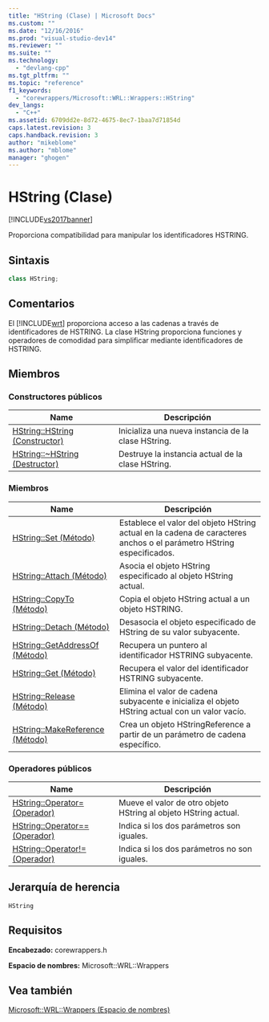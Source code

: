 ```yaml
---
title: "HString (Clase) | Microsoft Docs"
ms.custom: ""
ms.date: "12/16/2016"
ms.prod: "visual-studio-dev14"
ms.reviewer: ""
ms.suite: ""
ms.technology: 
  - "devlang-cpp"
ms.tgt_pltfrm: ""
ms.topic: "reference"
f1_keywords: 
  - "corewrappers/Microsoft::WRL::Wrappers::HString"
dev_langs: 
  - "C++"
ms.assetid: 6709dd2e-8d72-4675-8ec7-1baa7d71854d
caps.latest.revision: 3
caps.handback.revision: 3
author: "mikeblome"
ms.author: "mblome"
manager: "ghogen"
---
```

# HString (Clase)
[!INCLUDE[vs2017banner](../assembler/inline/includes/vs2017banner.md)]

Proporciona compatibilidad para manipular los identificadores HSTRING.  
  
## Sintaxis  
  
```cpp  
class HString;  
```  
  
## Comentarios  
 El [!INCLUDE[wrt](../atl/reference/includes/wrt_md.md)] proporciona acceso a las cadenas a través de identificadores de HSTRING.  La clase HString proporciona funciones y operadores de comodidad para simplificar mediante identificadores de HSTRING.  
  
## Miembros  
  
### Constructores públicos  
  
|Name|Descripción|  
|----------|-----------------|  
|[HString::HString \(Constructor\)](../windows/hstring-hstring-constructor.md)|Inicializa una nueva instancia de la clase HString.|  
|[HString::~HString \(Destructor\)](../windows/hstring-tilde-hstring-destructor.md)|Destruye la instancia actual de la clase HString.|  
  
### Miembros  
  
|Name|Descripción|  
|----------|-----------------|  
|[HString::Set \(Método\)](../Topic/HString::Set%20Method.md)|Establece el valor del objeto HString actual en la cadena de caracteres anchos o el parámetro HString especificados.|  
|[HString::Attach \(Método\)](../windows/hstring-attach-method.md)|Asocia el objeto HString especificado al objeto HString actual.|  
|[HString::CopyTo \(Método\)](../windows/hstring-copyto-method.md)|Copia el objeto HString actual a un objeto HSTRING.|  
|[HString::Detach \(Método\)](../Topic/HString::Detach%20Method.md)|Desasocia el objeto especificado de HString de su valor subyacente.|  
|[HString::GetAddressOf \(Método\)](../windows/hstring-getaddressof-method.md)|Recupera un puntero al identificador HSTRING subyacente.|  
|[HString::Get \(Método\)](../Topic/HString::Get%20Method.md)|Recupera el valor del identificador HSTRING subyacente.|  
|[HString::Release \(Método\)](../windows/hstring-release-method.md)|Elimina el valor de cadena subyacente e inicializa el objeto HString actual con un valor vacío.|  
|[HString::MakeReference \(Método\)](../Topic/HString::MakeReference%20Method.md)|Crea un objeto HStringReference a partir de un parámetro de cadena específico.|  
  
### Operadores públicos  
  
|Name|Descripción|  
|----------|-----------------|  
|[HString::Operator\= \(Operador\)](../Topic/HString::Operator=%20Operator.md)|Mueve el valor de otro objeto HString al objeto HString actual.|  
|[HString::Operator\=\= \(Operador\)](../windows/hstring-operator-equality-operator.md)|Indica si los dos parámetros son iguales.|  
|[HString::Operator\!\= \(Operador\)](../windows/hstring-operator-inequality-operator.md)|Indica si los dos parámetros no son iguales.|  
  
## Jerarquía de herencia  
 `HString`  
  
## Requisitos  
 **Encabezado:** corewrappers.h  
  
 **Espacio de nombres:** Microsoft::WRL::Wrappers  
  
## Vea también  
 [Microsoft::WRL::Wrappers \(Espacio de nombres\)](../Topic/Microsoft::WRL::Wrappers%20Namespace.md)